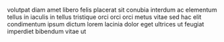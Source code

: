 volutpat diam amet libero felis placerat sit conubia interdum ac elementum
tellus in iaculis in tellus tristique orci orci orci metus vitae sed hac elit
condimentum ipsum dictum lorem lacinia dolor eget ultrices ut feugiat imperdiet
bibendum vitae ut